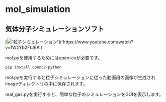 # mol_simulation

## 気体分子シミュレーションソフト

[!['粒子シミュレーション']('https://i.ytimg.com/vi/fWzYb2FtJ6A/hqdefault.jpg?sqp=-oaymwE2CNACELwBSFXyq4qpAygIARUAAIhCGAFwAcABBvABAfgB3gOAAuADigIMCAAQARh_IBMoEzAP&rs=AOn4CLDlj0b2silFyfIcqpcb5a7zts1A9Q')]('https://www.youtube.com/watch?v=fWzYb2FtJ6A')

mol.pyを使用するためにはopen-cvが必要です。

```bash
pip install opencv-python
```

mol.pyを実行すると粒子シミュレーションに従った動画用の画像が生成されimageディレクトリの中に保存されます。

real_gas.pyを実行すると、簡単な粒子のシミュレーションをGUIを表示します。

